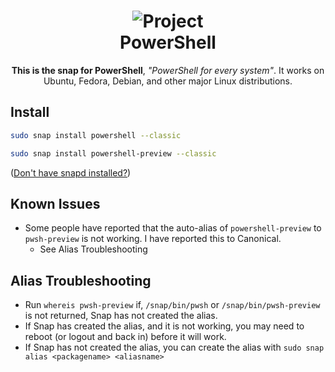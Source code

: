 <h1 align="center">
  <img src="https://raw.githubusercontent.com/PowerShell/PowerShell/master/assets/Powershell_black_64.png" alt="Project">
  <br />
  PowerShell
</h1>

<p align="center"><b>This is the snap for PowerShell</b>, <i>"PowerShell for every system"</i>. It works on Ubuntu, Fedora, Debian, and other major Linux
distributions.</p>

<!-- Uncomment and modify this when you are provided a build status badge
<p align="center">
<a href="https://build.snapcraft.io/user/snapcrafters/fork-and-rename-me"><img src="https://build.snapcraft.io/badge/snapcrafters/fork-and-rename-me.svg" alt="Snap Status"></a>
</p>
-->

## Install

```sh
sudo snap install powershell --classic
```

```sh
sudo snap install powershell-preview --classic
```

([Don't have snapd installed?](https://snapcraft.io/docs/core/install))

## Known Issues

- Some people have reported that the auto-alias of `powershell-preview` to `pwsh-preview` is not working.  I have reported this to Canonical.
  - See Alias Troubleshooting

## Alias Troubleshooting

- Run `whereis pwsh-preview` if, `/snap/bin/pwsh` or `/snap/bin/pwsh-preview` is not returned, Snap has not created the alias.
- If Snap has created the alias, and it is not working, you may need to reboot (or logout and back in) before it will work.
- If Snap has not created the alias, you can create the alias with `sudo snap alias <packagename> <aliasname>`
